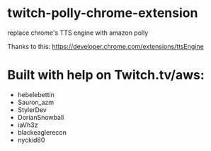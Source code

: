 # twitch-polly-chrome-extension
replace chrome's TTS engine with amazon polly

Thanks to this: https://developer.chrome.com/extensions/ttsEngine

# Built with help on Twitch.tv/aws:
* hebelebettin
* Sauron_azm
* StylerDev
* DorianSnowball
* iaVh3z
* blackeaglerecon
* nyckid80
